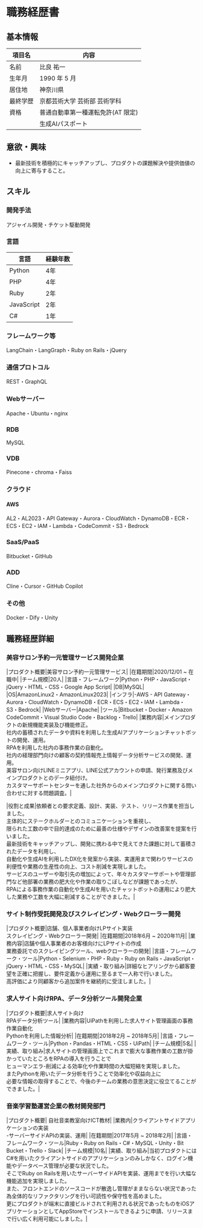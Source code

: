 # 職務経歴書

## 基本情報

|項目名|内容|
|----|----|
|名前|比良 祐一|
|生年月|1990 年 5 月|
|居住地|神奈川県|
|最終学歴|京都芸術大学 芸術部 芸術学科|
|資格|普通自動車第一種運転免許(AT 限定)|
|    |生成AIパスポート|


## 意欲・興味

- 最新技術を積極的にキャッチアップし、プロダクトの課題解決や提供価値の向上に寄与すること。


## スキル

### 開発手法

アジャイル開発・チケット駆動開発

### 言語

|言語|経験年数|
|----|----|
|Python|4年|
|PHP|4年|
|Ruby|2年|
|JavaScript|2年|
|C#|1年|

### フレームワーク等

LangChain・LangGraph・Ruby on Rails・jQuery

### 通信プロトコル

REST・GraphQL

### Webサーバー

Apache・Ubuntu・nginx

### RDB

MySQL

### VDB

Pinecone・chroma・Faiss

### クラウド

#### AWS

AL2・AL2023・API Gateway・Aurora・CloudWatch・DynamoDB・ECR・ECS・EC2・IAM・Lambda・CodeCommit・S3・Bedrock

### SaaS/PaaS

Bitbucket・GitHub

### ADD

Cline・Cursor・GitHub Copilot

### その他

Docker・Dify・Unity

## 職務経歴詳細

### 美容サロン予約一元管理サービス開発企業

|プロダクト概要|美容サロン予約一元管理サービス|
|在籍期間|2020/12/01 ~ 在職中|
|チーム規模|20人|
|言語・フレームワーク|Python・PHP・JavaScript・jQuery・HTML・CSS・Google App Script|
|DB|MySQL|
|OS|AmazonLinux2・AmazonLinux2023|
|インフラ|-AWS
          - API Gateway・Aurora・CloudWatch・DynamoDB・ECR・ECS・EC2・IAM・Lambda・S3・Bedrock|
|Webサーバー|Apache|
|ツール|Bitbucket・Docker・Amazon CodeCommit・Visual Studio Code・Backlog・Trello|
|業務内容|メインプロダクトの新規機能実装及び機能修正。<br>社内の蓄積されたデータや資料を利用した生成AIアプリケーションチャットボットの開発、運用。<br>RPAを利用した社内の事務作業の自動化。<br>社内の経理部門向けの顧客の契約情報売上情報データ分析サービスの開発、運用。<br>美容サロン向けLINEミニアプリ、LINE公式アカウントの申請、発行業務及びメインプロダクトとのデータ紐付け。<br>カスタマーサポートセンターを通した社外からのメインプロダクトに関する問い合わせに対する問題調査。|

|役割と成果|依頼者との要求定義、設計、実装、テスト、リリース作業を担当しました。<br>
主体的にステークホルダーとのコミュニケーションを重視し、<br>限られた工数の中で目的達成のために最善の仕様やデザインの改善案を提案を行いました。<br>
最新技術をキャッチアップし、開発に携わる中で見えてきた課題に対して蓄積されたデータを利用し、<br>自動化や生成AIを利用したDX化を発案から実装、実運用まで関わりサービスの利便性や業務の生産性の向上、コスト削減を実現しました。<br>
サービスのユーザーや取引先の増加によって、年々カスタマーサポートや管理部門など他部署の業務の肥大化や作業の取りこぼしなどが課題であったが、<br>RPAによる事務作業の自動化や生成AIを用いたチャットボットの運用により肥大した業務や工数を大幅に削減することができました。|

### サイト制作受託開発及びスクレイピング・Webクローラー開発
|プロダクト概要|店舗、個人事業者向けLPサイト実装<br>スクレイピング・Webクローラー開発|
|在籍期間|2018年6月 ~ 2020年11月|
|業務内容|店舗や個人事業者のお客様向けにLPサイトの作成<br>業務委託でのスクレイピングツール、webクローラーの開発|
|言語・フレームワーク・ツール|Python・Selenium・PHP・Ruby・Ruby on Rails・JavaScript・jQuery・HTML・CSS・MySQL|
|実績・取り組み|詳細なヒアリングから顧客要望を正確に把握し、要件定義から運用に至るまで一人称で行いました。<br>高評価により同顧客から追加案件を継続的に受注しました。|

### 求人サイト向けRPA、データ分析ツール開発企業

|プロダクト概要|求人サイト向け<br>RPAデータ分析ツール|
|業務内容|UiPathを利用した求人サイト管理画面の事務作業自動化<br>Pythonを利用した情報分析|
|在籍期間|2018年2月 ~ 2018年5月|
|言語・フレームワーク・ツール|Python・Pandas・HTML・CSS・UiPath|
|チーム規模|5名|
|実績、取り組み|求人サイトの管理画面上でこれまで膨大な事務作業の工数が掛かっていたところをRPAの導入を行うことで<br>ヒューマンエラ-削減による効率化や作業時間の大幅短縮を実現しました。<br>またPythonを用いたデータ分析を行うことで効率化や収益向上に<br>必要な情報の取得することで、今後のチームの業務の意思決定に役立てることができました。|

### 音楽学習塾運営企業の教材開発部門

|プロダクト概要| 自社音楽教室向けICT教材|
|業務内|クライアントサイドアプリケーションの実装<br>-サーバーサイドAPIの実装、運用|
|在籍期間|2017年5月 ~ 2018年2月|
|言語・フレームワーク・ツール|Ruby・Ruby on Rails・C#・MySQL・Unity・Bit Bucket・Trello・Slack|
|チーム規模|10名|
|実績、取り組み|当初プロダクトにはC#を用いたクライアントサイドのアプリケーションのみしかなく、ログイン機能やデータベース管理が必要な状況でした。<br>そこでRuby on Railsを用いたサーバーサイドAPIを実装、運用までを行い大幅な機能追加を実現しました。<br>また、フロントエンドのソースコードが散逸し管理がままならない状況であった為全体的なリファクタリングを行い可読性や保守性を高めました。<br>更にプロダクトが端末に直接ビルドされて利用される状況であったものをiOSアプリケーションとしてAppStoreでインストールできるように申請、リリースまで行い広く利用可能にしました。|

